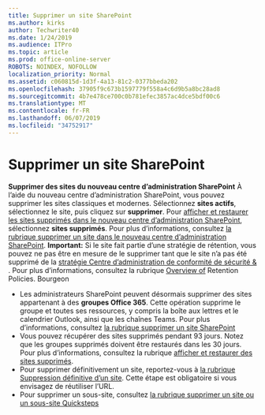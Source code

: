 ```yaml
---
title: Supprimer un site SharePoint
ms.author: kirks
author: Techwriter40
ms.date: 1/24/2019
ms.audience: ITPro
ms.topic: article
ms.prod: office-online-server
ROBOTS: NOINDEX, NOFOLLOW
localization_priority: Normal
ms.assetid: c060815d-1d3f-4a13-81c2-0377bbeda202
ms.openlocfilehash: 37905f9c673b1597779f558a4c6d9b5a8bc28ad8
ms.sourcegitcommit: 4b7e478ce700c0b781efec3857ac4dce5bdf00c6
ms.translationtype: MT
ms.contentlocale: fr-FR
ms.lasthandoff: 06/07/2019
ms.locfileid: "34752917"
---
```

# <a name="delete-a-sharepoint-site"></a>Supprimer un site SharePoint
**Supprimer des sites du nouveau centre d’administration SharePoint** À l’aide du nouveau centre d’administration SharePoint, vous pouvez supprimer les sites classiques et modernes. Sélectionnez **sites actifs**, sélectionnez le site, puis cliquez sur **supprimer**. Pour [afficher et restaurer les sites supprimés dans le nouveau centre d’administration SharePoint](https://docs.microsoft.com/sharepoint/view-and-restore-deleted-sites-in-new-admin-center), sélectionnez **sites supprimés**. Pour plus d’informations, consultez [la rubrique supprimer un site dans le nouveau centre d’administration SharePoint](https://docs.microsoft.com/sharepoint/delete-site-collection#delete-a-site-in-the-new-sharepoint-admin-center).
**Important:** Si le site fait partie d’une stratégie de rétention, vous pouvez ne pas être en mesure de le supprimer tant que le site n’a pas été supprimé de la [stratégie Centre d’administration de conformité de sécurité &amp; ](https://protection.office.com/?rfr=AdminCenter#/homepage). Pour plus d’informations, consultez la rubrique [Overview of](https://docs.microsoft.com/office365/securitycompliance/retention-policies#content-in-onedrive-accounts-and-sharepoint-sites) Retention Policies. Bourgeon
- Les administrateurs SharePoint peuvent désormais supprimer des sites appartenant à des **groupes Office 365**. Cette opération supprime le groupe et toutes ses ressources, y compris la boîte aux lettres et le calendrier Outlook, ainsi que les chaînes Teams. Pour plus d’informations, consultez [la rubrique supprimer un site SharePoint](https://docs.microsoft.com/sharepoint/manage-sites-in-new-admin-center#delete-a-site)
- Vous pouvez récupérer des sites supprimés pendant 93 jours. Notez que les groupes supprimés doivent être restaurés dans les 30 jours. Pour plus d’informations, consultez la rubrique [afficher et restaurer des sites supprimés](https://docs.microsoft.com/sharepoint/view-and-restore-deleted-sites-in-new-admin-center).
- Pour supprimer définitivement un site, reportez-vous à [la rubrique Suppression définitive d’un site](https://docs.microsoft.com/sharepoint/delete-site-collection#permanently-delete-a-site). Cette étape est obligatoire si vous envisagez de réutiliser l’URL. 
- Pour supprimer un sous-site, consultez [la rubrique supprimer un site ou un sous-site Quicksteps](https://support.office.com/article/Delete-a-SharePoint-site-or-subsite-bc37b743-0cef-475e-9a8c-8fc4d40179fb#__bkmkshortcut)
